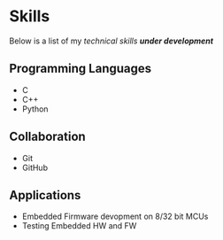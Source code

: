 # Skills

Below is a list of my _technical skills **under development**_

## Programming Languages
- C
- C++
- Python

## Collaboration
- Git
- GitHub

## Applications
- Embedded Firmware devopment on 8/32 bit MCUs
- Testing Embedded HW and FW
